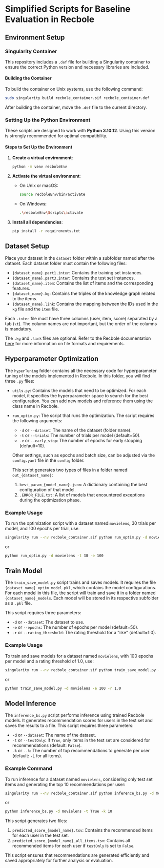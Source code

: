 # Simplified Scripts for Baseline Evaluation in Recbole

## Environment Setup

### Singularity Container

This repository includes a `.def` file for building a Singularity container to ensure the correct Python version and necessary libraries are included.

#### Building the Container

To build the container on Unix systems, use the following command:
```sh
sudo singularity build recbole_container.sif recbole_container.def
```

After building the container, move the `.def` file to the current directory.

### Setting Up the Python Environment

These scripts are designed to work with **Python 3.10.12**. Using this version is strongly recommended for optimal compatibility.

#### Steps to Set Up the Environment

1. **Create a virtual environment**:
   ```sh
   python -m venv recboleEnv
   ```

2. **Activate the virtual environment**:
   - On Unix or macOS:
     ```sh
     source recboleEnv/bin/activate
     ```
   - On Windows:
     ```sh
     .\recboleEnv\Scripts\activate
     ```

3. **Install all dependencies**:
   ```sh
   pip install -r requirements.txt
   ```

## Dataset Setup

Place your dataset in the `dataset` folder within a subfolder named after the dataset. Each dataset folder must contain the following files:
- `{dataset_name}.part1.inter`: Contains the training set instances.
- `{dataset_name}.part3.inter`: Contains the test set instances.
- `{dataset_name}.item`: Contains the list of items and the corresponding features.
- `{dataset_name}.kg`: Contains the triples of the knowledge graph related to the items.
- `{dataset_name}.link`: Contains the mapping between the IDs used in the `kg` file and the `item` file.

Each `.inter` file must have three columns (user, item, score) separated by a tab (`\t`). The column names are not important, but the order of the columns is mandatory.

The `.kg` and `.link` files are optional. Refer to the Recbole documentation [here](https://recbole.io/docs/user_guide/data/atomic_files.html) for more information on file formats and requirements.

## Hyperparameter Optimization

The `hyperTuning` folder contains all the necessary code for hyperparameter tuning of the models implemented in Recbole. In this folder, you will find three `.py` files:

- `utils.py`: Contains the models that need to be optimized. For each model, it specifies the hyperparameter space to search for the best configuration. You can add new models and reference them using the class name in Recbole.

- `run_optim.py`: The script that runs the optimization. The script requires the following arguments:
  - `-d` or `--dataset`: The name of the dataset (folder name).
  - `-t` or `--trials`: The number of trials per model (default=50).
  - `-e` or `--early_stop`: The number of epochs for early stopping (default=10).

  Other settings, such as epochs and batch size, can be adjusted via the `config.yaml` file in the `config` folder.

  This script generates two types of files in a folder named `out_{dataset_name}`:
  1. `best_param_{model_name}.json`: A dictionary containing the best configuration of that model.
  2. `.ERROR_FILE.txt`: A list of models that encountered exceptions during the optimization phase.

### Example Usage

To run the optimization script with a dataset named `movielens`, 30 trials per model, and 100 epochs per trial, use:

```sh
singularity run --nv recbole_container.sif python run_optim.py -d movielens -t 30 -e 100
```

or 

```sh
python run_optim.py -d movielens -t 30 -e 100
```

## Train Model

The `train_save_model.py` script trains and saves models. It requires the file `{dataset_name}_optim_model.pkl`, which contains the model configurations. For each model in this file, the script will train and save it in a folder named `{dataset_name}_models`. Each model will be stored in its respective subfolder as a `.pkl` file.

This script requires three parameters:
- `-d` or `--dataset`: The dataset to use.
- `-e` or `--epochs`: The number of epochs per model (default=50).
- `-r` or `--rating_threshold`: The rating threshold for a "like" (default=1.0).

### Example Usage

To train and save models for a dataset named `movielens`, with 100 epochs per model and a rating threshold of 1.0, use:

```sh
singularity run --nv recbole_container.sif python train_save_model.py -d movielens -e 100 -r 1.0
```

or

```sh
python train_save_model.py -d movielens -e 100 -r 1.0
```

## Model Inference

The `inference_bs.py` script performs inference using trained Recbole models. It generates recommendation scores for users in the test set and saves the results to a file. This script requires three parameters:

- `-d` or `--dataset`: The name of the dataset.
- `-t` or `--testOnly`: If `True`, only items in the test set are considered for recommendations (default: `False`).
- `-k` or `--k`: The number of top recommendations to generate per user (default: `-1` for all items).

### Example Command

To run inference for a dataset named `movielens`, considering only test set items and generating the top 10 recommendations per user:

```sh
singularity run --nv recbole_container.sif python inference_bs.py -d movielens -t True -k 10
```
or
```sh
python inference_bs.py -d movielens -t True -k 10
```

This script generates two files:
1. `predicted_score_{model_name}.tsv`: Contains the recommended items for each user in the test set.
2. `predicted_score_{model_name}_all_items.tsv`: Contains all recommended items for each user if `testOnly` is set to `False`.

This script ensures that recommendations are generated efficiently and saved appropriately for further analysis or evaluation.
